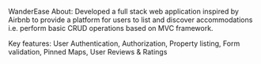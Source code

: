 WanderEase
About: Developed a full stack web application inspired by Airbnb to provide a platform for users to list and discover accommodations i.e. perform basic CRUD operations based on MVC framework.

Key features: User Authentication, Authorization, Property listing, Form validation, Pinned Maps, User Reviews & Ratings
